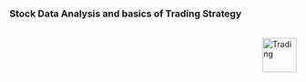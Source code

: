 ### Stock Data Analysis and basics of Trading Strategy

<br>
<a>
    <img src="https://miro.medium.com/max/11232/1*ta2JzYetC27CFTxsvk7f4Q.jpeg" title="Trading" align="right" height="60" />
</a>
